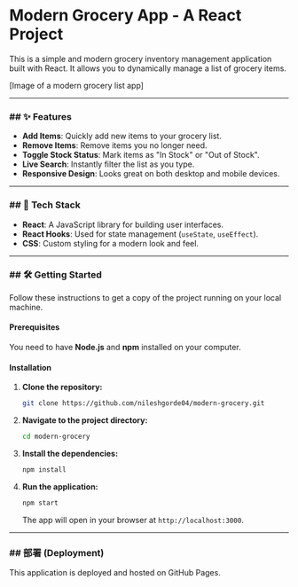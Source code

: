 # Modern Grocery App - A React Project

This is a simple and modern grocery inventory management application built with React. It allows you to dynamically manage a list of grocery items.

[Image of a modern grocery list app]

---

### ## ✨ Features

-   **Add Items**: Quickly add new items to your grocery list.
-   **Remove Items**: Remove items you no longer need.
-   **Toggle Stock Status**: Mark items as "In Stock" or "Out of Stock".
-   **Live Search**: Instantly filter the list as you type.
-   **Responsive Design**: Looks great on both desktop and mobile devices.

---

### ## 🚀 Tech Stack

-   **React**: A JavaScript library for building user interfaces.
-   **React Hooks**: Used for state management (`useState`, `useEffect`).
-   **CSS**: Custom styling for a modern look and feel.

---

### ## 🛠️ Getting Started

Follow these instructions to get a copy of the project running on your local machine.

#### **Prerequisites**

You need to have **Node.js** and **npm** installed on your computer.

#### **Installation**

1.  **Clone the repository:**
    ```bash
    git clone https://github.com/nileshgorde04/modern-grocery.git
    ```
2.  **Navigate to the project directory:**
    ```bash
    cd modern-grocery
    ```
3.  **Install the dependencies:**
    ```bash
    npm install
    ```
4.  **Run the application:**
    ```bash
    npm start
    ```
    The app will open in your browser at `http://localhost:3000`.

---

### ## 部署 (Deployment)

This application is deployed and hosted on GitHub Pages.
